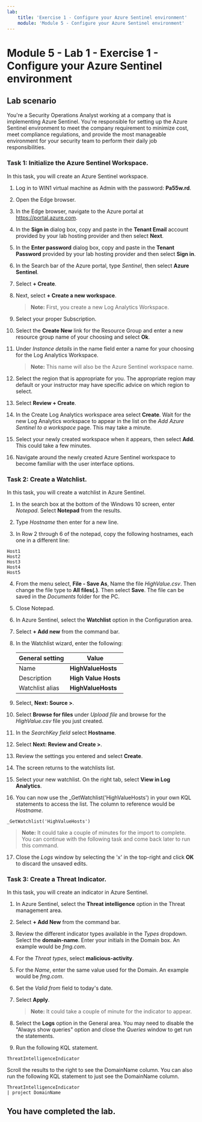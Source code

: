 ```yaml
---
lab:
    title: 'Exercise 1 - Configure your Azure Sentinel environment'
    module: 'Module 5 - Configure your Azure Sentinel environment'
---
```


# Module 5 - Lab 1 - Exercise 1 - Configure your Azure Sentinel environment

## Lab scenario

You're a Security Operations Analyst working at a company that is implementing Azure Sentinel. You're responsible for setting up the Azure Sentinel environment to meet the company requirement to minimize cost, meet compliance regulations, and provide the most manageable environment for your security team to perform their daily job responsibilities.


### Task 1: Initialize the Azure Sentinel Workspace.

In this task, you will create an Azure Sentinel workspace.

1. Log in to WIN1 virtual machine as Admin with the password: **Pa55w.rd**.  

2. Open the Edge browser.

3. In the Edge browser, navigate to the Azure portal at https://portal.azure.com.

4. In the **Sign in** dialog box, copy and paste in the **Tenant Email** account provided by your lab hosting provider and then select **Next**.

5. In the **Enter password** dialog box, copy and paste in the **Tenant Password** provided by your lab hosting provider and then select **Sign in**.

6. In the Search bar of the Azure portal, type *Sentinel*, then select **Azure Sentinel**.

7. Select **+ Create**.

8. Next, select **+ Create a new workspace**.

    >**Note:** First, you create a new Log Analytics Workspace.

9. Select your proper Subscription.

10. Select the **Create New** link for the Resource Group and enter a new resource group name of your choosing and select **Ok**.

11. Under *Instance details* in the name field enter a name for your choosing for the Log Analytics Workspace.

    >**Note:** This name will also be the Azure Sentinel workspace name.

12. Select the region that is appropriate for you. The appropriate region may default or your instructor may have specific advice on which region to select.  

13. Select **Review + Create**.

14. In the Create Log Analytics workspace area select **Create**. Wait for the new Log Analytics workspace to appear in the list on the *Add Azure Sentinel to a workspace* page.  This may take a minute.

15. Select your newly created workspace when it appears, then select **Add**. This could take a few minutes.

16. Navigate around the newly created Azure Sentinel workspace to become familiar with the user interface options.


### Task 2: Create a Watchlist.

In this task, you will create a watchlist in Azure Sentinel.

1. In the search box at the bottom of the Windows 10 screen, enter *Notepad*.  Select **Notepad** from the results.

2. Type *Hostname* then enter for a new line.

3. In Row 2 through 6 of the notepad, copy the following hostnames, each one in a different line:

```Notepad
Host1
Host2
Host3
Host4
Host5
```

4. From the menu select, **File - Save As**, Name the file *HighValue.csv*.  Then change the file type to **All files(*.*)**.  Then select **Save**.  The file can be saved in the *Documents* folder for the PC.

5. Close Notepad.

6. In Azure Sentinel, select the **Watchlist** option in the Configuration area.

7. Select **+ Add new** from the command bar.

8. In the Watchlist wizard, enter the following:

    |General setting|Value|
    |---|---|
    |Name|**HighValueHosts**|
    |Description|**High Value Hosts**|
    |Watchlist alias|**HighValueHosts**|

9. Select, **Next: Source >**.

10. Select **Browse for files** under *Upload file* and browse for the *HighValue.csv* file you just created.

11. In the *SearchKey field* select **Hostname**.

12. Select **Next: Review and Create >**.

13. Review the settings you entered and select **Create**.

14. The screen returns to the watchlists list.

15. Select your new watchlist.  On the right tab, select **View in Log Analytics**.

16. You can now use the _GetWatchlist('HighValueHosts') in your own KQL statements to access the list. The column to reference would be *Hostname*.

```KQL
_GetWatchlist('HighValueHosts')
```

>**Note:** It could take a couple of minutes for the import to complete. You can continue with the following task and come back later to run this command.

17. Close the *Logs* window by selecting the 'x' in the top-right and click **OK** to discard the unsaved edits.


### Task 3: Create a Threat Indicator.

In this task, you will create an indicator in Azure Sentinel.

1. In Azure Sentinel, select the **Threat intelligence** option in the Threat management area.

2. Select **+ Add New** from the command bar.

3. Review the different indicator types available in the *Types* dropdown. Select the **domain-name**. Enter your initials in the Domain box. An example would be *fmg.com*.

4. For the *Threat types*, select **malicious-activity**.

5. For the *Name*, enter the same value used for the Domain. An example would be *fmg.com*.

6. Set the *Valid from* field to today's date.

7. Select **Apply**.

    >**Note:** It could take a couple of minute for the indicator to appear.

8. Select the **Logs** option in the General area. You may need to disable the "Always show queries" option and close the *Queries* window to get run the statements.

9. Run the following KQL statement.

```KQL
ThreatIntelligenceIndicator
```
Scroll the results to the right to see the DomainName column. You can also run the following KQL statement to just see the DomainName column.  

```KQL
ThreatIntelligenceIndicator
| project DomainName
```

## You have completed the lab.

